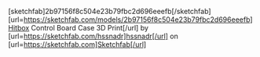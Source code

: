 [sketchfab]2b97156f8c504e23b79fbc2d696eeefb[/sketchfab]
[url=https://sketchfab.com/models/2b97156f8c504e23b79fbc2d696eeefb]Hitbox Control Board Case 3D Print[/url] by [url=https://sketchfab.com/hssnadr]hssnadr[/url] on [url=https://sketchfab.com]Sketchfab[/url]

